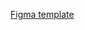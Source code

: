 <a target="_blank" href="https://www.figma.com/file/X4gh1IoBzECrQkvsJcURCy/MARIELA?node-id=0%3A1&t=wAMeFg0urlwiKTo4-1">Figma template</a>
